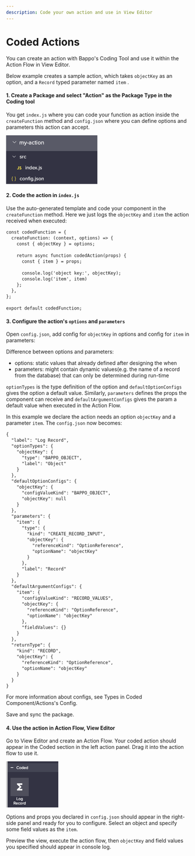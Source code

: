 ```yaml
---
description: Code your own action and use in View Editor
---
```


# Coded Actions

You can create an action with Bappo's Coding Tool and use it within the Action Flow in View Editor. 

Below example creates a sample action, which takes `objectKey` as an option, and a `Record` typed parameter  named `item` .

#### 1. Create a Package and select "Action" as the Package Type in the Coding tool

You get `index.js` where you can code your function as action inside the `createFunction` method and `config.json` where you can define options and parameters this action can accept.

![](../.gitbook/assets/image%20%282%29.png)

#### 2. Code the action in `index.js`

Use the auto-generated template and code your component in the `createFunction` method. Here we just logs the `objectKey` and `item` the action received when executed:  

```text
const codedFunction = {
  createFunction: (context, options) => {
    const { objectKey } = options;

    return async function codedAction(props) {
      const { item } = props;

      console.log('object key:', objectKey);
      console.log('item', item)
    };
  },
};

export default codedFunction;
```

#### 3. Configure the action's `options` and `parameters`

Open `config.json`, add config for `objectKey` in options and config for `item` in parameters:

Difference between options and parameters:

* options: static values that already defined after designing the when
* parameters: might contain dynamic values\(e.g. the name of a record from the database\) that can only be determined during run-time

`optionTypes` is the type definition of the option and `defaultOptionConfigs` gives the option a default value. Similarly, `parameters` defines the props the component can receive and `defaultArgumentConfigs` gives the param a default value when executed in the Action Flow.

In this example we declare the action needs an option `objectKey` and a parameter `item`. The `config.json` now becomes:

```text
{
  "label": "Log Record",
  "optionTypes": {
    "objectKey": {
      "type": "BAPPO_OBJECT",
      "label": "Object"
    }
  },
  "defaultOptionConfigs": {
    "objectKey": {
      "configValueKind": "BAPPO_OBJECT",
      "objectKey": null
    }
  },
  "parameters": {
    "item": {
      "type": {
        "kind": "CREATE_RECORD_INPUT",
        "objectKey": {
          "referenceKind": "OptionReference",
          "optionName": "objectKey"
        }
      },
      "label": "Record"
    }
  },
  "defaultArgumentConfigs": {
    "item": {
      "configValueKind": "RECORD_VALUES",
      "objectKey": {
        "referenceKind": "OptionReference",
        "optionName": "objectKey"
      },
      "fieldValues": {}
    }
  },
  "returnType": {
    "kind": "RECORD",
    "objectKey": {
      "referenceKind": "OptionReference",
      "optionName": "objectKey"
    }
  }
}

```

For more information about configs, see  Types in Coded Component/Actions's Config.

Save and sync the package.

#### 4. Use the action in Action Flow, View Editor

Go to View Editor and create an Action Flow. Your coded action should appear in the Coded section in the left action panel. Drag it into the action flow to use it.

![coded action panel in Action Flow](../.gitbook/assets/image%20%283%29.png)

Options and props you declared in `config.json` should appear in the right-side panel and ready for you to configure. Select an object and specify some field values as the `item`.

Preview the view, execute the action flow, then `objectKey` and field values you specified should appear in console log.

